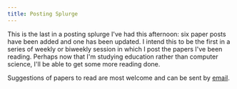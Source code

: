 ```yaml
---
title: Posting Splurge
---
```

This is the last in a posting splurge I've had this afternoon: six paper posts have been added and one has been updated. I intend this to be the first in a series of weekly or biweekly session in which I post the papers I've been reading. Perhaps now that I'm studying education rather than computer science, I'll be able to get some more reading done.

Suggestions of papers to read are most welcome and can be sent by <a href="mailto:open.dialogue@gmail.com">email</a>.
